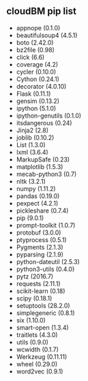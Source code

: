 ## cloudBM pip list
- appnope (0.1.0)
- beautifulsoup4 (4.5.1)
- boto (2.42.0)
- bz2file (0.98)
- click (6.6)
- coverage (4.2)
- cycler (0.10.0)
- Cython (0.24.1)
- decorator (4.0.10)
- Flask (0.11.1)
- gensim (0.13.2)
- ipython (5.1.0)
- ipython-genutils (0.1.0)
- itsdangerous (0.24)
- Jinja2 (2.8)
- joblib (0.10.2)
- List (1.3.0)
- lxml (3.6.4)
- MarkupSafe (0.23)
- matplotlib (1.5.3)
- mecab-python3 (0.7)
- nltk (3.2.1)
- numpy (1.11.2)
- pandas (0.19.0)
- pexpect (4.2.1)
- pickleshare (0.7.4)
- pip (9.0.1)
- prompt-toolkit (1.0.7)
- protobuf (3.0.0)
- ptyprocess (0.5.1)
- Pygments (2.1.3)
- pyparsing (2.1.9)
- python-dateutil (2.5.3)
- python3-utils (0.4.0)
- pytz (2016.7)
- requests (2.11.1)
- scikit-learn (0.18)
- scipy (0.18.1)
- setuptools (28.2.0)
- simplegeneric (0.8.1)
- six (1.10.0)
- smart-open (1.3.4)
- traitlets (4.3.0)
- utils (0.9.0)
- wcwidth (0.1.7)
- Werkzeug (0.11.11)
- wheel (0.29.0)
- word2vec (0.9.1)
